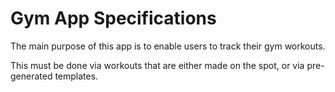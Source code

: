 # Gym App Specifications

The main purpose of this app is to enable users to track their gym workouts.

This must be done via workouts that are either made on the spot, or via pre-generated templates.
